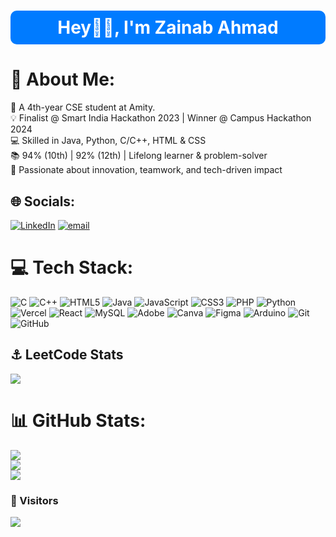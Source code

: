 <h1 align="center" style="background-color:#007BFF;color:white;padding:10px;border-radius:10px;">
  Hey👋🏻, I'm Zainab Ahmad
</h1>

# 💫 About Me:
🌟 A 4th-year CSE student at Amity.  <br>💡 Finalist @ Smart India Hackathon 2023 | Winner @ Campus Hackathon 2024  <br>💻 Skilled in Java, Python, C/C++, HTML & CSS  <br>📚 94% (10th) | 92% (12th) | Lifelong learner & problem-solver  <br>🤝 Passionate about innovation, teamwork, and tech-driven impact  <br>

## 🌐 Socials:
[![LinkedIn](https://img.shields.io/badge/LinkedIn-%230077B5.svg?logo=linkedin&logoColor=white)](https://linkedin.com/in/https://www.linkedin.com/in/zainabahmad14/) [![email](https://img.shields.io/badge/Email-D14836?logo=gmail&logoColor=white)](mailto:zainab14ahmad@gmail.com) 

# 💻 Tech Stack:
![C](https://img.shields.io/badge/c-%2300599C.svg?style=for-the-badge&logo=c&logoColor=white) ![C++](https://img.shields.io/badge/c++-%2300599C.svg?style=for-the-badge&logo=c%2B%2B&logoColor=white) ![HTML5](https://img.shields.io/badge/html5-%23E34F26.svg?style=for-the-badge&logo=html5&logoColor=white) ![Java](https://img.shields.io/badge/java-%23ED8B00.svg?style=for-the-badge&logo=openjdk&logoColor=white) ![JavaScript](https://img.shields.io/badge/javascript-%23323330.svg?style=for-the-badge&logo=javascript&logoColor=%23F7DF1E) ![CSS3](https://img.shields.io/badge/css3-%231572B6.svg?style=for-the-badge&logo=css3&logoColor=white) ![PHP](https://img.shields.io/badge/php-%23777BB4.svg?style=for-the-badge&logo=php&logoColor=white) ![Python](https://img.shields.io/badge/python-3670A0?style=for-the-badge&logo=python&logoColor=ffdd54) ![Vercel](https://img.shields.io/badge/vercel-%23000000.svg?style=for-the-badge&logo=vercel&logoColor=white) ![React](https://img.shields.io/badge/react-%2320232a.svg?style=for-the-badge&logo=react&logoColor=%2361DAFB) ![MySQL](https://img.shields.io/badge/mysql-4479A1.svg?style=for-the-badge&logo=mysql&logoColor=white) ![Adobe](https://img.shields.io/badge/adobe-%23FF0000.svg?style=for-the-badge&logo=adobe&logoColor=white) ![Canva](https://img.shields.io/badge/Canva-%2300C4CC.svg?style=for-the-badge&logo=Canva&logoColor=white) ![Figma](https://img.shields.io/badge/figma-%23F24E1E.svg?style=for-the-badge&logo=figma&logoColor=white) ![Arduino](https://img.shields.io/badge/-Arduino-00979D?style=for-the-badge&logo=Arduino&logoColor=white) ![Git](https://img.shields.io/badge/git-%23F05033.svg?style=for-the-badge&logo=git&logoColor=white) ![GitHub](https://img.shields.io/badge/github-%23121011.svg?style=for-the-badge&logo=github&logoColor=white)
## ⚓ LeetCode Stats
![](https://leetcard.jacoblin.cool/zainab14ahmad?cache=0)

 # 📊 GitHub Stats:
![](https://github-readme-stats.vercel.app/api?username=codiezodie&theme=highcontrast&hide_border=false&include_all_commits=true&count_private=true)<br/>
![](https://github-readme-streak-stats.herokuapp.com/?user=codiezodie&theme=highcontrast&hide_border=false)<br/>
![](https://github-readme-stats.vercel.app/api/top-langs/?username=codiezodie&theme=highcontrast&hide_border=false&include_all_commits=true&count_private=true&layout=compact)

<h3 align="left">👀 Visitors</h3>
<p align="left">
  <img src="https://profile-counter.glitch.me/codiezodie/count.svg" />
</p>

